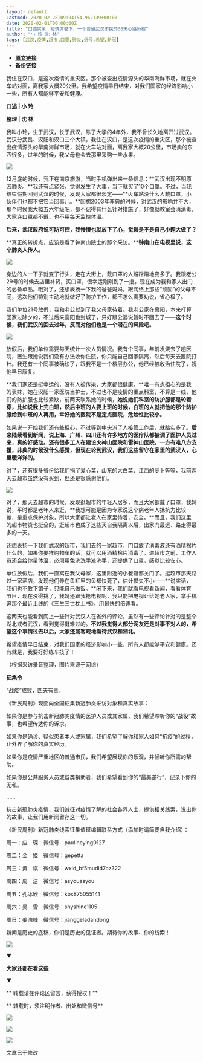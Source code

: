 ```yaml
---
layout: default
Lastmod: 2020-02-28T09:04:54.962139+00:00
date: 2020-02-01T00:00:00Z
title: "口述实录｜疫情席卷下，一个普通武汉市民的30天心路历程"
author: "小 玲 沈 林"
tags: [武汉,疫情,超市,口罩,肺炎,信号,希望,新冠]
---
```


* [**原文链接**](http://mp.weixin.qq.com/s?__biz=MTUzMDQzNjMwMQ==&mid=2652824339&idx=1&sn=f2c077f4defbe4f006b8fc904341fdeb&chksm=68ed2eb15f9aa7a7d093bc53a1ce39ff4aacc725b68ecd89fc27d88e6b357f67bae16aff7f93#rd)
* [**备份链接**](http://archive.ph/JAdgo)


我住在汉口，是这次疫情的重灾区。那个被查出疫情源头的华南海鲜市场，就在火车站对面，离我家大概20公里。我希望疫情早日结束，对我们国家的经济影响小一些，所有人都能够平安和健康。

**口述 | 小 玲**  

**整理 | 沈 林**

我叫小玲，生于武汉，长于武汉，除了大学的4年外，我不曾长久地离开过武汉。武汉分武昌、汉阳和汉口三个大镇，我住在汉口，是这次疫情的重灾区，那个被查出疫情源头的华南海鲜市场，就在火车站对面，离我家大概20公里，市场卖的东西很多，过年的时候，我父母也会去那里采购一些水果。

![](/images/post/3d44119f6b11f6b87b453f95da50b4fc.jpg)

12月底的时候，我正在南京旅游，当时手机弹出来一条信息：**武汉出现不明原因肺炎。**我还有点紧张，觉得发生了大事，当下就买了10个口罩。不过，当我结束假期回到武汉的时候，发现大家都很淡定——**火车站没什么人戴口罩，小伙伴们也都不把它当回事儿。**回想2003年非典的时候，对武汉的影响并不大，那个时候我大概五六年级吧，都不记得有什么针对措施了，好像就教室会消消毒，大家连口罩都不戴，也不用每天监控体温。

**后来，武汉政府说可防可控，我慢慢也就放下了心，觉得是不是自己小题大做了？**

**真正的转折点，应该是看了钟南山院士的那个采访。****钟南山在电视里说，这个肺炎人传人。**

**![](/images/post/eeaa46aa34234782746175e31e8379f5.jpg)**

身边的人一下子就变了行头，走在大街上，戴口罩的人蹭蹭蹭地变多了。我跟老公29号的时候去店里补货，买口罩，很幸运刚刚到了一批，现在成为我和家人出门的必备单品。哦对了，还想表扬一下我的爸爸妈妈，跟网络上那些“顽固”的父母不同，这次他们特别主动地就做好了防护工作，都不怎么需要劝说，省心极了。

我们单位21号放假，我和老公就到了我父母家待着。我老公家在襄阳，本来打算回家过除夕的，不过后来襄阳也封城了，只好跟公婆说暂时不回去了——**这个时候，我们武汉的回去过年，反而对他们也是一个潜在的风险吧。**

**![](/images/post/ceb42d9416e8ab6febd98c3a0547bafa.jpg)**

放假后，我们单位需要每天统计一次人员情况。我有个同事，年前发烧去了趟医院，医生跟她说我们没有办法收你住院，你只能自己回家隔离，然后每天去医院打针。我还有一个同事被确诊了，跟我不是一个楼层办公，他已经被收治住院了，祝他早日康复。

**我们家还是挺幸运的，没有人被传染，大家都很健康。**唯一有点担心的是我的表妹，她在汉阳一家医院当护士，不过也不是疫情的重点科室，不算是一线，他们的防护服也比较紧缺，前两天联系她的时候，**她说她们科室的防护服都是轮着穿，比如说我上完白班，然后中班的人要上班的时候，白班的人就把他的那个防护服给到中班的人再用，幸好她的医院不是定点医院，危险性比较小。**

如果说一开始我们还有些担心，不过等到中央派了人接管工作后，就踏实多了。**后来陆续看到新闻，说上海、广州、四川还有许多地方的医疗队都抽调了医护人员过来，真的好感动。还有很多工人在建设火神山医院和雷神山医院，一方有难八方支援，非典的时候没什么感觉，但现在轮到武汉，我们这些留守在家里的武汉人，心里暖洋洋的。**

对了，还有很多省份给我们捐了爱心菜，山东的大白菜、江西的萝卜等等，我前两天去超市虽然没有买到，但还是很感谢他们。

![](/images/post/4f22639b1dba1d4f8339a947ae97f731.jpg)

对了，那天去超市的时候，发现逛超市的年轻人居多，而且大家都戴了口罩，我妈说，平时都是老年人来逛，**我想可能是因为专家说这个病老年人抵抗力比较差，是重点保护对象，所以大家都让老人在家里待着，安全。**而且，我们这里的超市物资也挺全的，逛超市也成了这些天自我隔离以后，出家门最远、路走得最多的一天。

还想表扬一下我们武汉的超市，我们去的一家超市，门口放了消毒液还有酒精棉片什么的，如果你要推购物车的话，就可以用酒精棉片消毒了，进超市之前，工作人员还会给你量体温，必须用免洗洗手液洗手，还提供了口罩，感觉比较安心。

单位放假后，我们一直窝在我父母家，这里附近的小餐馆都关门了。逛超市那天路过一家酒店，发现他们养在鱼缸里的鱼都快死了，估计损失不小——**说实话，我们也不敢下馆子，只能自己做饭。**闲下来，我们就看电视看新闻，看看体育节目，现在没得挑了，我妈还跟我抢电视呢，我只能把电视让给她老人家，拿手机追那个最近上线的《三生三世枕上书》，用最快的倍速看。

这两天也能看到网上一些针对武汉人在省外的评论，虽然有一些评论针对的是整个湖北或者武汉，看到觉得挺难过的。**不过我觉得大部分网友还是对事不对人的，希望这个事情过去以后，大家还能客观地看待武汉和湖北。**

希望疫情早日结束，对我们国家的经济影响小一些，所有人都能够平安和健康。还有就是，我要好好练车技了！

（根据采访录音整理，图片来源于网络）

  

**征集令**

“战疫”成败，匹夫有责。  

《新民周刊》现面向全国征集新冠肺炎采访对象和真实故事：

如果你是参与抗击新冠肺炎疫情的医护人员或其家属，我们希望聆听你的“战役”故事，也希望传达你的诉求。

如果你是确诊、疑似患者本人或家属，我们希望了解你和家人如何“抗疫”的过程，让外界了解你的真实经历。

如果你是疫情严重地区的普通市民，我们希望展现你的乐观，并倾听你所需的帮助。

如果你是公共服务人员或各类捐助者，我们希望看到你的“最美逆行”，记录下你的无私。

……

抗击新冠肺炎疫情，我们诚征对疫情了解的社会各界人士，提供相关线索，说出你的故事，让我们用新闻留存这一切。

《新民周刊》新冠肺炎线索征集值班编辑联系方式（添加时请简要自我介绍）：

周一：应　琛　微信号：paulineying0127

周二：金　姬　微信号：gepetta

周三：黄　祺　微信号：wxid\_bf5mudid7oz322

周四：周　洁　微信号：asyouasyou

周五：孔冰欣　微信号：kbx875055141

周六：吴　雪　微信号：shyshine1105

周日：姜浩峰　微信号：jianggeladandong

新闻是历史的底稿，你们是历史的见证者。期待你的故事、你的线索！

![](/images/post/1f5d8391583e261a286fb4c68551cf83.jpg)  

▼

**大家还都在看这些**

▼

  

** 转载请在评论区留言，获得授权！**  

** 转载时，须注明作者、出处和微信号**

![](/images/post/a2d28f8b56ac7fcefc877122b36fa8b4.jpg)

![](/images/post/33d365bd0c3ca9a8f3d4e7b01e8aa99f.jpg)

![](/images/post/c7e283f11bdfd22d15ed568053c0ccea.jpg)

  

  

文章已于修改

